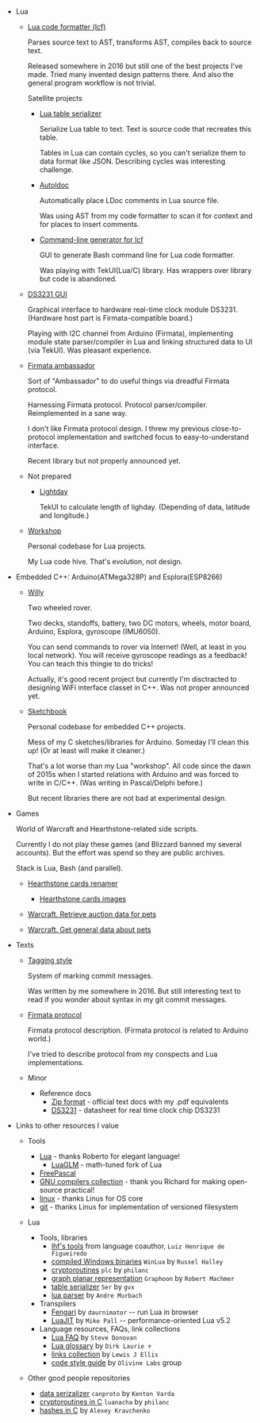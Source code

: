 * Lua

  * [Lua code formatter (lcf)](https://github.com/martin-eden/lua_code_formatter)

    Parses source text to AST, transforms AST, compiles back to source text.

    Released somewhere in 2016 but still one of the best projects I've
    made. Tried many invented design patterns there. And also the
    general program workflow is not trivial.

    Satellite projects

    * [Lua table serializer](https://github.com/martin-eden/lua_table_serializer)

      Serialize Lua table to text. Text is source code that recreates this table.

      Tables in Lua can contain cycles, so you can't serialize them to
      data format like JSON. Describing cycles was interesting
      challenge.

    * [Autoldoc](https://github.com/martin-eden/autoldoc)

      Automatically place LDoc comments in Lua source file.

      Was using AST from my code formatter to scan it for context and for
      places to insert comments.

    * [Command-line generator for lcf](https://github.com/martin-eden/lcf_params_gui)

      GUI to generate Bash command line for Lua code formatter.

      Was playing with TekUI(Lua/C) library. Has wrappers over library but code is abandoned.

  * [DS3231 GUI](https://github.com/martin-eden/tekui_ds3231)

    Graphical interface to hardware real-time clock module DS3231.
    (Hardware host part is Firmata-compatible board.)

    Playing with I2C channel from Arduino (Firmata), implementing module
    state parser/compiler in Lua and linking structured data to UI
    (via TekUI). Was pleasant experience.

  * [Firmata ambassador](https://github.com/martin-eden/FirmataAmbassador)

    Sort of "Ambassador" to do useful things via dreadful Firmata protocol.

    Harnessing Firmata protocol. Protocol parser/compiler. Reimplemented
    in a sane way.

    I don't like Firmata protocol design. I threw my previous
    close-to-protocol implementation and switched focus to
    easy-to-understand interface.

    Recent library but not properly announced yet.

  * Not prepared

    * [Lightday](https://github.com/martin-eden/lightday)

      TekUI to calculate length of lighday. (Depending of data, latitude
      and longitude.)

  * [Workshop](https://github.com/martin-eden/workshop)

    Personal codebase for Lua projects.

    My Lua code hive. That's evolution, not design.

* Embedded C++: Arduino(ATMega328P) and Esplora(ESP8266)

  * [Willy](https://github.com/martin-eden/willy)

    Two wheeled rover.

    Two decks, standoffs, battery, two DC motors, wheels, motor board,
    Arduino, Esplora, gyroscope (IMU6050).

    You can send commands to rover via Internet! (Well, at least in
    you local network). You will receive gyroscope readings as a
    feedback! You can teach this thingie to do tricks!

    Actually, it's good recent project but currently I'm disctracted to
    designing WiFi interface classet in C++. Was not proper announced
    yet.

  * [Sketchbook](https://github.com/martin-eden/arduino_sketchbook)

    Personal codebase for embedded C++ projects.

    Mess of my C sketches/libraries for Arduino. Someday I'll clean this up!
    (Or at least will make it cleaner.)

    That's a lot worse than my Lua "workshop". All code since the dawn
    of 2015s when I started relations with Arduino and was forced to write in
    C/C++. (Was writing in Pascal/Delphi before.)

    But recent libraries there are not bad at experimental design.

* Games

  World of Warcraft and Hearthstone-related side scripts.

  Currently I do not play these games (and Blizzard banned my several
  accounts). But the effort was spend so they are public archives.

  Stack is Lua, Bash (and parallel).

  * [Hearthstone cards renamer](https://github.com/martin-eden/hearthstone_cards_renamer)

    * [Hearthstone cards images](https://github.com/martin-eden/hearthstone_cards_named)

  * [Warcraft. Retrieve auction data for pets](https://github.com/martin-eden/pet_aux)

  * [Warcraft. Get general data about pets](https://github.com/martin-eden/pet_species_to_csv)

* Texts

  * [Tagging style](https://github.com/martin-eden/tagging_guideline)

    System of marking commit messages.

    Was written by me somewhere in 2016. But still interesting text to
    read if you wonder about syntax in my git commit messages.

  * [Firmata protocol](https://github.com/martin-eden/firmata_protocol/blob/main/protocol.md)

    Firmata protocol description. (Firmata protocol is related to Arduino world.)

    I've tried to describe protocol from my conspects and Lua implementations.

  * Minor
    * Reference docs
      * [Zip format](https://github.com/martin-eden/zipfiles_format_doc) - official text docs with my .pdf equivalents
      * [DS3231](https://github.com/martin-eden/doc.ds3231) - datasheet for real time clock chip DS3231

* Links to other resources I value

  * Tools
    * [Lua](https://github.com/lua/lua) - thanks Roberto for elegant language!
      * [LuaGLM](https://github.com/gottfriedleibniz/lua) - math-tuned fork of Lua
    * [FreePascal](https://github.com/fpc/FPCSource)
    * [GNU compilers collection](https://github.com/gcc-mirror/gcc) - thank you Richard for making open-source practical!
    * [linux](https://github.com/torvalds/linux) - thanks Linus for OS core
    * [git](https://github.com/git/git) - thanks Linus for implementation of versioned filesystem

  * Lua
    * Tools, libraries
      * [lhf's tools](http://webserver2.tecgraf.puc-rio.br/~lhf/ftp/lua/) from language coauthor, `Luiz Henrique de Figueiredo`
      * [compiled Windows binaries](https://github.com/WinLua/bin) `WinLua` by `Russel Halley`
      * [cryptoroutines](https://github.com/philanc/plc) `plc` by `philanc`
      * [graph planar representation](https://github.com/rm-code/Graphoon) `Graphoon` by `Robert Machmer`
      * [table serializer](https://github.com/gvx/Ser) `Ser` by `gvx`
      * [lua parser](https://github.com/andremm/lua-parser) by `Andre Murbach`
    * Transpilers
      * [Fengari](https://github.com/fengari-lua/fengari) by `daurnimator` -- run Lua in browser
      * [LuaJIT](https://github.com/LuaJIT/LuaJIT) by `Mike Pall` -- performance-oriented Lua v5.2
    * Language resources, FAQs, link collections
      * [Lua FAQ](https://github.com/stevedonovan/luafaq) by `Steve Donovan`
      * [Lua glossary](https://rawgit.com/dlaurie/lua-notes/master/glossary.html) by `Dirk Laurie ♰`
      * [links collection](https://github.com/LewisJEllis/awesome-lua) by `Lewis J Ellis`
      * [code style guide](https://github.com/Olivine-Labs/lua-style-guide) by `Olivine Labs` group

  * Other good people repositories
    * [data serizalizer](https://github.com/sandstorm-io/capnproto) `canproto` by `Kenton Varda`
    * [cryptoroutines in C](https://github.com/philanc/luanacha) `luanacha` by `philanc`
    * [hashes in C](https://github.com/rhash/RHash/tree/master/librhash) by `Alexey Kravchenko`
